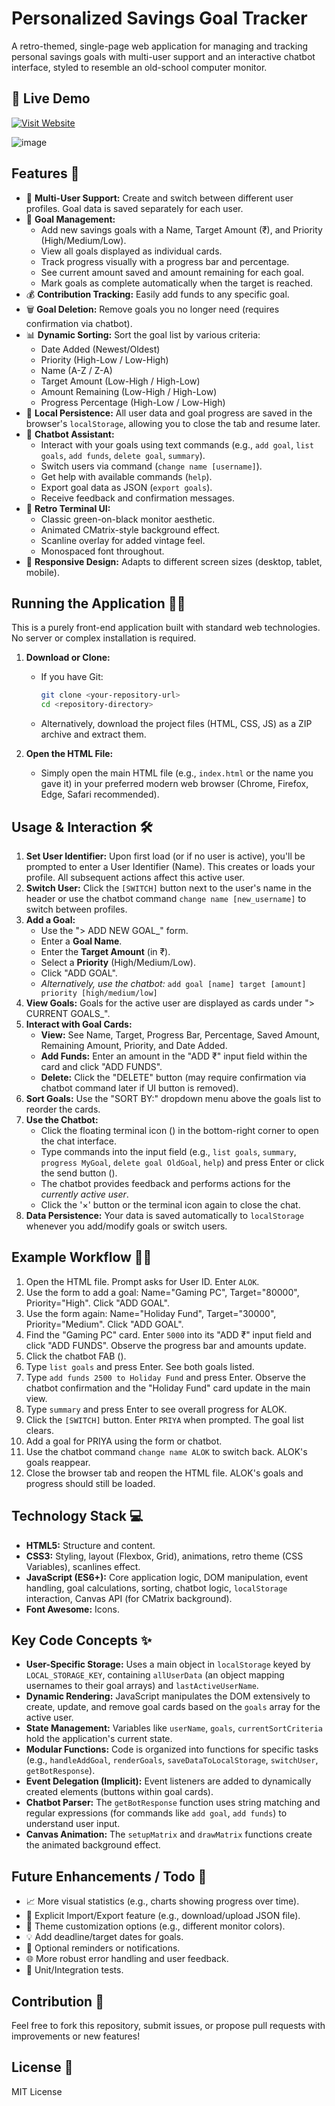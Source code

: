 # Personalized Savings Goal Tracker

A retro-themed, single-page web application for managing and tracking personal savings goals with multi-user support and an interactive chatbot interface, styled to resemble an old-school computer monitor.

## 🚀 Live Demo

[![Visit Website](https://img.shields.io/badge/Launch%20Website-Click%20Here-brightgreen?style=for-the-badge&logo=firefox-browser)](https://psgtc.onrender.com)

![image](https://github.com/user-attachments/assets/cffff4cd-a50f-4387-b4c6-a45a9da466f1)


## Features 🚀

*   👤 **Multi-User Support:** Create and switch between different user profiles. Goal data is saved separately for each user.
*   🎯 **Goal Management:**
    *   Add new savings goals with a Name, Target Amount (₹), and Priority (High/Medium/Low).
    *   View all goals displayed as individual cards.
    *   Track progress visually with a progress bar and percentage.
    *   See current amount saved and amount remaining for each goal.
    *   Mark goals as complete automatically when the target is reached.
*   💰 **Contribution Tracking:** Easily add funds to any specific goal.
*   🗑️ **Goal Deletion:** Remove goals you no longer need (requires confirmation via chatbot).
*   📊 **Dynamic Sorting:** Sort the goal list by various criteria:
    *   Date Added (Newest/Oldest)
    *   Priority (High-Low / Low-High)
    *   Name (A-Z / Z-A)
    *   Target Amount (Low-High / High-Low)
    *   Amount Remaining (Low-High / High-Low)
    *   Progress Percentage (High-Low / Low-High)
*   💾 **Local Persistence:** All user data and goal progress are saved in the browser's `localStorage`, allowing you to close the tab and resume later.
*   🤖 **Chatbot Assistant:**
    *   Interact with your goals using text commands (e.g., `add goal`, `list goals`, `add funds`, `delete goal`, `summary`).
    *   Switch users via command (`change name [username]`).
    *   Get help with available commands (`help`).
    *   Export goal data as JSON (`export goals`).
    *   Receive feedback and confirmation messages.
*   👾 **Retro Terminal UI:**
    *   Classic green-on-black monitor aesthetic.
    *   Animated CMatrix-style background effect.
    *   Scanline overlay for added vintage feel.
    *   Monospaced font throughout.
*   📱 **Responsive Design:** Adapts to different screen sizes (desktop, tablet, mobile).

## Running the Application 🏃‍♀️

This is a purely front-end application built with standard web technologies. No server or complex installation is required.

1.  **Download or Clone:**
    *   If you have Git:
        ```sh
        git clone <your-repository-url>
        cd <repository-directory>
        ```
    *   Alternatively, download the project files (HTML, CSS, JS) as a ZIP archive and extract them.

2.  **Open the HTML File:**
    *   Simply open the main HTML file (e.g., `index.html` or the name you gave it) in your preferred modern web browser (Chrome, Firefox, Edge, Safari recommended).

## Usage & Interaction 🛠️

1.  **Set User Identifier:** Upon first load (or if no user is active), you'll be prompted to enter a User Identifier (Name). This creates or loads your profile. All subsequent actions affect this active user.
2.  **Switch User:** Click the `[SWITCH]` button next to the user's name in the header or use the chatbot command `change name [new_username]` to switch between profiles.
3.  **Add a Goal:**
    *   Use the "> ADD NEW GOAL_" form.
    *   Enter a **Goal Name**.
    *   Enter the **Target Amount** (in ₹).
    *   Select a **Priority** (High/Medium/Low).
    *   Click "ADD GOAL".
    *   *Alternatively, use the chatbot:* `add goal [name] target [amount] priority [high/medium/low]`
4.  **View Goals:** Goals for the active user are displayed as cards under "> CURRENT GOALS_".
5.  **Interact with Goal Cards:**
    *   **View:** See Name, Target, Progress Bar, Percentage, Saved Amount, Remaining Amount, Priority, and Date Added.
    *   **Add Funds:** Enter an amount in the "ADD ₹" input field within the card and click "ADD FUNDS".
    *   **Delete:** Click the "DELETE" button (may require confirmation via chatbot command later if UI button is removed).
6.  **Sort Goals:** Use the "SORT BY:" dropdown menu above the goals list to reorder the cards.
7.  **Use the Chatbot:**
    *   Click the floating terminal icon (<i class="fa-solid fa-terminal"></i>) in the bottom-right corner to open the chat interface.
    *   Type commands into the input field (e.g., `list goals`, `summary`, `progress MyGoal`, `delete goal OldGoal`, `help`) and press Enter or click the send button (<i class="fa-solid fa-paper-plane"></i>).
    *   The chatbot provides feedback and performs actions for the *currently active user*.
    *   Click the '×' button or the terminal icon again to close the chat.
8.  **Data Persistence:** Your data is saved automatically to `localStorage` whenever you add/modify goals or switch users.

## Example Workflow 🚶‍♂️

1.  Open the HTML file. Prompt asks for User ID. Enter `ALOK`.
2.  Use the form to add a goal: Name="Gaming PC", Target="80000", Priority="High". Click "ADD GOAL".
3.  Use the form again: Name="Holiday Fund", Target="30000", Priority="Medium". Click "ADD GOAL".
4.  Find the "Gaming PC" card. Enter `5000` into its "ADD ₹" input field and click "ADD FUNDS". Observe the progress bar and amounts update.
5.  Click the chatbot FAB (<i class="fa-solid fa-terminal"></i>).
6.  Type `list goals` and press Enter. See both goals listed.
7.  Type `add funds 2500 to Holiday Fund` and press Enter. Observe the chatbot confirmation and the "Holiday Fund" card update in the main view.
8.  Type `summary` and press Enter to see overall progress for ALOK.
9.  Click the `[SWITCH]` button. Enter `PRIYA` when prompted. The goal list clears.
10. Add a goal for PRIYA using the form or chatbot.
11. Use the chatbot command `change name ALOK` to switch back. ALOK's goals reappear.
12. Close the browser tab and reopen the HTML file. ALOK's goals and progress should still be loaded.

## Technology Stack 💻

*   **HTML5:** Structure and content.
*   **CSS3:** Styling, layout (Flexbox, Grid), animations, retro theme (CSS Variables), scanlines effect.
*   **JavaScript (ES6+):** Core application logic, DOM manipulation, event handling, goal calculations, sorting, chatbot logic, `localStorage` interaction, Canvas API (for CMatrix background).
*   **Font Awesome:** Icons.

## Key Code Concepts ✨

*   **User-Specific Storage:** Uses a main object in `localStorage` keyed by `LOCAL_STORAGE_KEY`, containing `allUserData` (an object mapping usernames to their goal arrays) and `lastActiveUserName`.
*   **Dynamic Rendering:** JavaScript manipulates the DOM extensively to create, update, and remove goal cards based on the `goals` array for the active user.
*   **State Management:** Variables like `userName`, `goals`, `currentSortCriteria` hold the application's current state.
*   **Modular Functions:** Code is organized into functions for specific tasks (e.g., `handleAddGoal`, `renderGoals`, `saveDataToLocalStorage`, `switchUser`, `getBotResponse`).
*   **Event Delegation (Implicit):** Event listeners are added to dynamically created elements (buttons within goal cards).
*   **Chatbot Parser:** The `getBotResponse` function uses string matching and regular expressions (for commands like `add goal`, `add funds`) to understand user input.
*   **Canvas Animation:** The `setupMatrix` and `drawMatrix` functions create the animated background effect.

## Future Enhancements / Todo 📝

*   📈 More visual statistics (e.g., charts showing progress over time).
*   💾 Explicit Import/Export feature (e.g., download/upload JSON file).
*   🎨 Theme customization options (e.g., different monitor colors).
*   💡 Add deadline/target dates for goals.
*   🔔 Optional reminders or notifications.
*   🌐 More robust error handling and user feedback.
*   🧪 Unit/Integration tests.

## Contribution 🤝

Feel free to fork this repository, submit issues, or propose pull requests with improvements or new features!

## License 📜

MIT License
